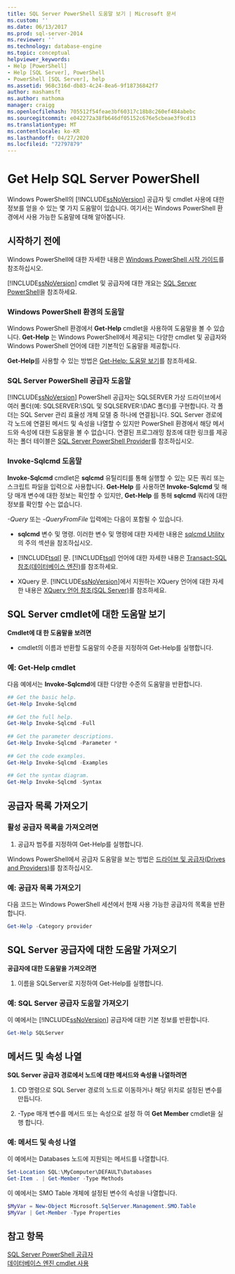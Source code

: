 ```yaml
---
title: SQL Server PowerShell 도움말 보기 | Microsoft 문서
ms.custom: ''
ms.date: 06/13/2017
ms.prod: sql-server-2014
ms.reviewer: ''
ms.technology: database-engine
ms.topic: conceptual
helpviewer_keywords:
- Help [PowerShell]
- Help [SQL Server], PowerShell
- PowerShell [SQL Server], help
ms.assetid: 968c316d-db83-4c24-8ea6-9f18736842f7
author: mashamsft
ms.author: mathoma
manager: craigg
ms.openlocfilehash: 705512f54feae3bf60317c18b8c260ef484abebc
ms.sourcegitcommit: e042272a38fb646df05152c676e5cbeae3f9cd13
ms.translationtype: MT
ms.contentlocale: ko-KR
ms.lasthandoff: 04/27/2020
ms.locfileid: "72797879"
---
```

# <a name="get-help-sql-server-powershell"></a>Get Help SQL Server PowerShell
  Windows PowerShell의 [!INCLUDE[ssNoVersion](../includes/ssnoversion-md.md)] 공급자 및 cmdlet 사용에 대한 정보를 얻을 수 있는 몇 가지 도움말이 있습니다. 여기서는 Windows PowerShell 환경에서 사용 가능한 도움말에 대해 알아봅니다.  
  
## <a name="before-you-begin"></a>시작하기 전에  
 Windows PowerShell에 대한 자세한 내용은 [Windows PowerShell 시작 가이드](https://technet.microsoft.com/library/hh857337.aspx)를 참조하십시오.  
  
 [!INCLUDE[ssNoVersion](../includes/ssnoversion-md.md)] cmdlet 및 공급자에 대한 개요는 [SQL Server PowerShell](../powershell/sql-server-powershell.md)을 참조하세요.  
  
### <a name="help-in-the-windows-powershell-environment"></a>Windows PowerShell 환경의 도움말  
 Windows PowerShell 환경에서 **Get-Help** cmdlet을 사용하여 도움말을 볼 수 있습니다. **Get-Help** 는 Windows PowerShell에서 제공되는 다양한 cmdlet 및 공급자와 Windows PowerShell 언어에 대한 기본적인 도움말을 제공합니다.  
  
 **Get-Help**를 사용할 수 있는 방법은 [Get-Help: 도움말 보기](https://go.microsoft.com/fwlink/?LinkId=102136)를 참조하세요.  
  
### <a name="sql-server-powershell-provider-help"></a>SQL Server PowerShell 공급자 도움말  
 [!INCLUDE[ssNoVersion](../includes/ssnoversion-md.md)] PowerShell 공급자는 SQLSERVER 가상 드라이브에서 여러 폴더(예: SQLSERVER:\SQL 및 SQLSERVER:\DAC 폴더)를 구현합니다. 각 폴더는 SQL Server 관리 효율성 개체 모델 중 하나에 연결됩니다. SQL Server 경로에 각 노드에 연결된 메서드 및 속성을 나열할 수 있지만 PowerShell 환경에서 해당 메서드와 속성에 대한 도움말을 볼 수 없습니다. 연결된 프로그래밍 참조에 대한 링크를 제공하는 폴더 테이블은 [SQL Server PowerShell Provider](../powershell/sql-server-powershell-provider.md)를 참조하십시오.  
  
### <a name="invoke-sqlcmd-help"></a>Invoke-Sqlcmd 도움말  
 **Invoke-Sqlcmd** cmdlet은 **sqlcmd** 유틸리티를 통해 실행할 수 있는 모든 쿼리 또는 스크립트 파일을 입력으로 사용합니다. **Get-Help** 를 사용하면 **Invoke-Sqlcmd** 및 해당 매개 변수에 대한 정보는 확인할 수 있지만, **Get-Help** 를 통해 **sqlcmd** 쿼리에 대한 정보를 확인할 수는 없습니다.  
  
 *-Query* 또는 *-QueryFromFile* 입력에는 다음이 포함될 수 있습니다.  
  
-   **sqlcmd** 변수 및 명령. 이러한 변수 및 명령에 대한 자세한 내용은 [sqlcmd Utility](../tools/sqlcmd-utility.md)의 주의 섹션을 참조하십시오.  
  
-   [!INCLUDE[tsql](../includes/tsql-md.md)] 문. [!INCLUDE[tsql](../includes/tsql-md.md)] 언어에 대한 자세한 내용은 [Transact-SQL 참조&#40;데이터베이스 엔진&#41;](/sql/t-sql/language-reference)를 참조하세요.  
  
-   XQuery 문. [!INCLUDE[ssNoVersion](../includes/ssnoversion-md.md)]에서 지원하는 XQuery 언어에 대한 자세한 내용은 [XQuery 언어 참조&#40;SQL Server&#41;](/sql/xquery/xquery-language-reference-sql-server)를 참조하세요.  
  
## <a name="get-help-for-a-sql-server-cmdlet"></a>SQL Server cmdlet에 대한 도움말 보기  
 **Cmdlet에 대 한 도움말을 보려면**  
  
-   cmdlet의 이름과 반환할 도움말의 수준을 지정하여 Get-Help를 실행합니다.  
  
### <a name="example-cmdlet-get-help"></a>예: Get-Help cmdlet  
 다음 예에서는 **Invoke-Sqlcmd**에 대한 다양한 수준의 도움말을 반환합니다.  
  
```powershell
## Get the basic help.  
Get-Help Invoke-Sqlcmd  
  
## Get the full help.  
Get-Help Invoke-Sqlcmd -Full  
  
## Get the parameter descriptions.  
Get-Help Invoke-Sqlcmd -Parameter *  
  
## Get the code examples.  
Get-Help Invoke-Sqlcmd -Examples  
  
## Get the syntax diagram.  
Get-Help Invoke-Sqlcmd -Syntax  
```  
  
## <a name="get-a-list-of-providers"></a>공급자 목록 가져오기  

### <a name="to-get-a-list-of-active-providers"></a>활성 공급자 목록을 가져오려면
  
1.  공급자 범주를 지정하여 Get-Help를 실행합니다.  
  
 Windows PowerShell에서 공급자 도움말을 보는 방법은 [드라이브 및 공급자(Drives and Providers)](https://go.microsoft.com/fwlink/?LinkId=102137)를 참조하십시오.  
  
### <a name="example-get-a-list-of-providers"></a>예: 공급자 목록 가져오기  
 다음 코드는 Windows PowerShell 세션에서 현재 사용 가능한 공급자의 목록을 반환합니다.  
  
```powershell
Get-Help -Category provider  
```  
  
## <a name="get-help-about-the-sql-server-provider"></a>SQL Server 공급자에 대한 도움말 가져오기  
 **공급자에 대한 도움말을 가져오려면**  
  
1.  이름을 SQLServer로 지정하여 Get-Help를 실행합니다.  
  
### <a name="example-get-sql-server-provider-help"></a>예: SQL Server 공급자 도움말 가져오기  
 이 예에서는 [!INCLUDE[ssNoVersion](../includes/ssnoversion-md.md)] 공급자에 대한 기본 정보를 반환합니다.  
  
```powershell
Get-Help SQLServer  
```  
  
## <a name="list-methods-and-properties"></a>메서드 및 속성 나열  
 **SQL Server 공급자 경로에서 노드에 대한 메서드와 속성을 나열하려면**  
  
1.  CD 명령으로 SQL Server 경로의 노드로 이동하거나 해당 위치로 설정된 변수를 만듭니다.  
  
2.  -Type 매개 변수를 메서드 또는 속성으로 설정 하 여 **Get Member** cmdlet을 실행 합니다.  
  
### <a name="examples-listing-methods-and-properties"></a>예: 메서드 및 속성 나열  
 이 예에서는 Databases 노드에 지원되는 메서드를 나열합니다.  
  
```powershell
Set-Location SQL:\MyComputer\DEFAULT\Databases  
Get-Item . | Get-Member -Type Methods  
```  
  
 이 예에서는 SMO Table 개체에 설정된 변수의 속성을 나열합니다.  
  
```powershell
$MyVar = New-Object Microsoft.SqlServer.Management.SMO.Table  
$MyVar | Get-Member -Type Properties  
```  
  
## <a name="see-also"></a>참고 항목  
 [SQL Server PowerShell 공급자](../powershell/sql-server-powershell-provider.md)   
 [데이터베이스 엔진 cmdlet 사용](../../2014/database-engine/use-the-database-engine-cmdlets.md)  
